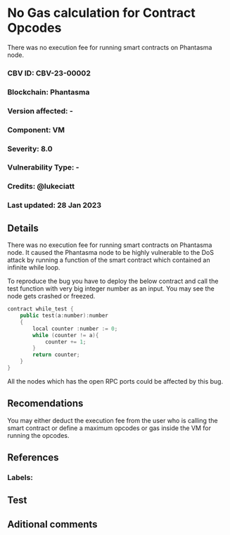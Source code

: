 # No Gas calculation for Contract Opcodes

There was no execution fee for running smart contracts on Phantasma node.

### CBV ID: CBV-23-00002
### Blockchain: Phantasma
### Version affected: -
### Component: VM
### Severity: 8.0
### Vulnerability Type: -
### Credits: @lukeciatt
### Last updated: 28 Jan 2023

## Details

There was no execution fee for running smart contracts on Phantasma node.
It caused the Phantasma node to be highly vulnerable to the DoS attack by running a function of the smart contract which contained an infinite while loop.

To reproduce the bug you have to deploy the below contract and call the test function with very big integer number as an input.
You may see the node gets crashed or freezed.

```cpp
contract while_test {
	public test(a:number):number
	{
		local counter :number := 0;
		while (counter != a){
			counter += 1;
		}
		return counter;
	}
}
```

All the nodes which has the open RPC ports could be affected by this bug.

## Recomendations

You may either deduct the execution fee from the user who is calling the smart contract or define a maximum opcodes or gas inside the VM for running the opcodes.

## References



### Labels: 

## Test



## Aditional comments


